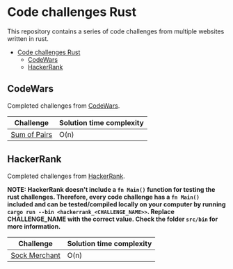 # Code challenges Rust

This repository contains a series of code challenges from multiple websites
written in rust.

- [Code challenges Rust](#code-challenges-rust)
  - [CodeWars](#codewars)
  - [HackerRank](#hackerrank)

## CodeWars

Completed challenges from [CodeWars](https://www.codewars.com/).

| Challenge                                                              | Solution time complexity |
| ---------------------------------------------------------------------- | ------------------------ |
| [Sum of Pairs](https://www.codewars.com/kata/54d81488b981293527000c8f) | O(n)                     |

## HackerRank

Completed challenges from [HackerRank](https://www.hackerrank.com/dashboard).

**NOTE: HackerRank doesn't include a `fn Main()` function for testing the rust
challenges. Therefore, every code challenge has a `fn Main()` included and can
be tested/compiled locally on your computer by running `cargo run --bin
<hackerrank_<CHALLENGE_NAME>>`. Replace CHALLENGE_NAME with the correct value.
Check the folder `src/bin` for more information.**

| Challenge                                                                                                                                                             | Solution time complexity |
| --------------------------------------------------------------------------------------------------------------------------------------------------------------------- | ------------------------ |
| [Sock Merchant](https://www.hackerrank.com/challenges/sock-merchant/problem?h_l=interview&playlist_slugs%5B%5D=interview-preparation-kit&playlist_slugs%5B%5D=warmup) | O(n)                     |